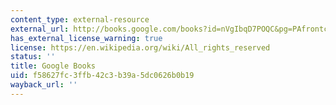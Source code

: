 ```yaml
---
content_type: external-resource
external_url: http://books.google.com/books?id=nVgIbqD7POQC&pg=PAfrontcover
has_external_license_warning: true
license: https://en.wikipedia.org/wiki/All_rights_reserved
status: ''
title: Google Books
uid: f58627fc-3ffb-42c3-b39a-5dc0626b0b19
wayback_url: ''
---
```

